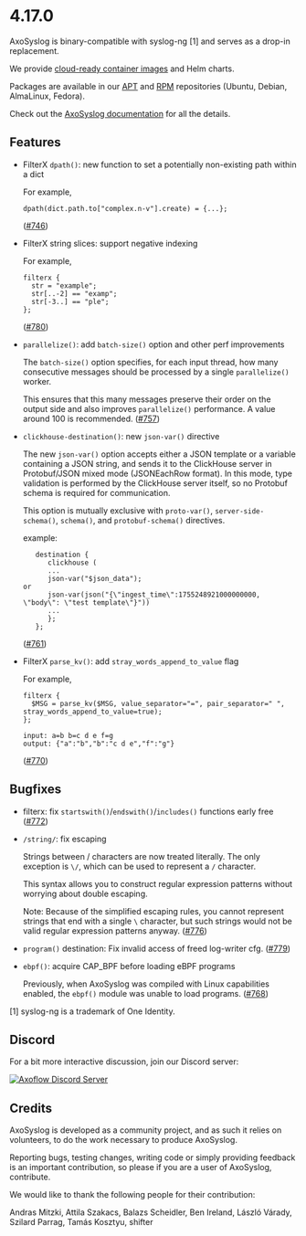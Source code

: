 4.17.0
======

AxoSyslog is binary-compatible with syslog-ng [1] and serves as a drop-in replacement.

We provide [cloud-ready container images](https://github.com/axoflow/axosyslog/#container-images) and Helm charts.

Packages are available in our [APT](https://github.com/axoflow/axosyslog/#deb-packages) and [RPM](https://github.com/axoflow/axosyslog/#rpm-packages) repositories (Ubuntu, Debian, AlmaLinux, Fedora).

Check out the [AxoSyslog documentation](https://axoflow.com/docs/axosyslog-core/) for all the details.

## Features

  * FilterX `dpath()`: new function to set a potentially non-existing path within a dict

    For example,
    ```
    dpath(dict.path.to["complex.n-v"].create) = {...};
    ```
    ([#746](https://github.com/axoflow/axosyslog/pull/746))

  * FilterX string slices: support negative indexing

    For example,
    ```
    filterx {
      str = "example";
      str[..-2] == "examp";
      str[-3..] == "ple";
    };
    ```
    ([#780](https://github.com/axoflow/axosyslog/pull/780))

  * `parallelize()`: add `batch-size()` option and other perf improvements

    The `batch-size()` option specifies, for each input thread, how many consecutive
    messages should be processed by a single `parallelize()` worker.

    This ensures that this many messages preserve their order on the output side
    and also improves `parallelize()` performance. A value around 100 is recommended.
    ([#757](https://github.com/axoflow/axosyslog/pull/757))

  * `clickhouse-destination()`: new `json-var()` directive

    The new `json-var()` option accepts either a JSON template or a variable containing a JSON string, and sends it to the ClickHouse server in Protobuf/JSON mixed mode (JSONEachRow format). In this mode, type validation is performed by the ClickHouse server itself, so no Protobuf schema is required for communication.

    This option is mutually exclusive with `proto-var()`, `server-side-schema()`, `schema()`, and `protobuf-schema()` directives.

    example:
    ```
       destination {
          clickhouse (
          ...
          json-var("$json_data");
    or
          json-var(json("{\"ingest_time\":1755248921000000000, \"body\": \"test template\"}"))
          ...
          };
       };
    ```
    ([#761](https://github.com/axoflow/axosyslog/pull/761))

  * FilterX `parse_kv()`: add `stray_words_append_to_value` flag

    For example,
    ```
    filterx {
      $MSG = parse_kv($MSG, value_separator="=", pair_separator=" ", stray_words_append_to_value=true);
    };

    input: a=b b=c d e f=g
    output: {"a":"b","b":"c d e","f":"g"}
    ```
    ([#770](https://github.com/axoflow/axosyslog/pull/770))


## Bugfixes

  * filterx: fix `startswith()`/`endswith()`/`includes()` functions early free
    ([#772](https://github.com/axoflow/axosyslog/pull/772))

  * `/string/`: fix escaping

    Strings between / characters are now treated literally. The only exception is `\/`, which can be used to represent a `/` character.

    This syntax allows you to construct regular expression patterns without worrying about double escaping.

    Note: Because of the simplified escaping rules, you cannot represent strings that end with a single `\` character,
    but such strings would not be valid regular expression patterns anyway.
    ([#776](https://github.com/axoflow/axosyslog/pull/776))

  * `program()` destination: Fix invalid access of freed log-writer cfg.
    ([#779](https://github.com/axoflow/axosyslog/pull/779))

  * `ebpf()`: acquire CAP_BPF before loading eBPF programs

    Previously, when AxoSyslog was compiled with Linux capabilities enabled,
    the `ebpf()` module was unable to load programs.
    ([#768](https://github.com/axoflow/axosyslog/pull/768))



[1] syslog-ng is a trademark of One Identity.

## Discord

For a bit more interactive discussion, join our Discord server:

[![Axoflow Discord Server](https://discordapp.com/api/guilds/1082023686028148877/widget.png?style=banner2)](https://discord.gg/E65kP9aZGm)

## Credits

AxoSyslog is developed as a community project, and as such it relies
on volunteers, to do the work necessary to produce AxoSyslog.

Reporting bugs, testing changes, writing code or simply providing
feedback is an important contribution, so please if you are a user
of AxoSyslog, contribute.

We would like to thank the following people for their contribution:

Andras Mitzki, Attila Szakacs, Balazs Scheidler, Ben Ireland,
László Várady, Szilard Parrag, Tamás Kosztyu, shifter
